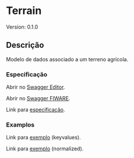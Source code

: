 # Terrain
Version: 0.1.0

## Descrição

Modelo de dados associado a um terreno agrícola.
### Especificação

Abrir no [Swagger Editor](https://editor.swagger.io/?url=https://raw.githubusercontent.com/jpcoelhoATipbDOTpt/MAN4HEALTH/main/DataModel/Terrain/swagger.yaml).

Abrir no [Swagger FIWARE](https://swagger.lab.fiware.org/?url=https://raw.githubusercontent.com/jpcoelhoATipbDOTpt/MAN4HEALTH/main/DataModel/Terrain/swagger.yaml).

Link para [especificação](https://github.com/jpcoelhoATipbDOTpt/MAN4HEALTH/blob/main/DataModel/Terrain/datamodels.md).

### Examplos

Link para [exemplo](https://raw.githubusercontent.com/jpcoelhoATipbDOTpt/MAN4HEALTH/main/DataModel/Terrain/examples/example-keyvalues.jsonld) (keyvalues).

Link para [exemplo](https://raw.githubusercontent.com/jpcoelhoATipbDOTpt/MAN4HEALTH/main/DataModel/Terrain/examples/example-normalized.jsonld) (normalized).

